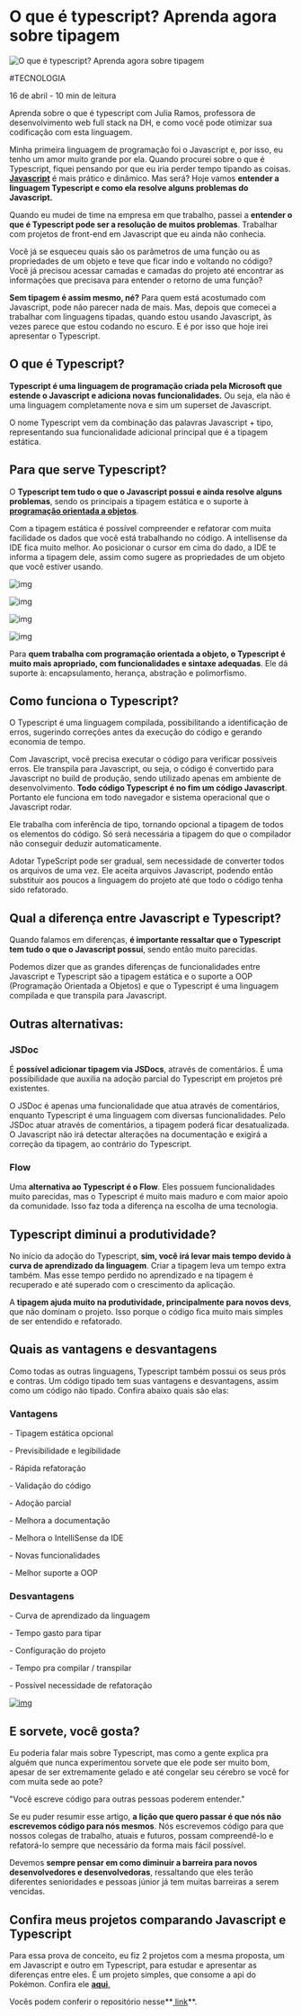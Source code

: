 # O que é typescript? Aprenda agora sobre tipagem

![O que é typescript? Aprenda agora sobre tipagem](https://www.digitalhouse.com/br/assets/blog/210416122345-2p33kwbozknkgopmw.jpg)

\#TECNOLOGIA



16 de abril - 10 min de leitura

Aprenda sobre o que é typescript com Julia Ramos, professora de desenvolvimento web full stack na DH, e como você pode otimizar sua codificação com esta linguagem.



Minha primeira linguagem de programação foi o Javascript e, por isso, eu tenho um amor muito grande por ela. Quando procurei sobre o que é Typescript, fiquei pensando por que eu iria perder tempo tipando as coisas. **[Javascript](https://www.digitalhouse.com/br/blog/vantagens-javascript)** é mais prático e dinâmico. Mas será? Hoje vamos **entender a linguagem Typescript e como ela resolve alguns problemas do Javascript.**

Quando eu mudei de time na empresa em que trabalho, passei a **entender o que é Typescript pode ser a resolução de muitos problemas**. Trabalhar com projetos de front-end em Javascript que eu ainda não conhecia.

Você já se esqueceu quais são os parâmetros de uma função ou as propriedades de um objeto e teve que ficar indo e voltando no código? Você já precisou acessar camadas e camadas do projeto até encontrar as informações que precisava para entender o retorno de uma função?

**Sem tipagem é assim mesmo, né?** Para quem está acostumado com Javascript, pode não parecer nada de mais. Mas, depois que comecei a trabalhar com linguagens tipadas, quando estou usando Javascript, às vezes parece que estou codando no escuro. E é por isso que hoje irei apresentar o Typescript.

## O que é Typescript?

**Typescript é uma linguagem de programação criada pela Microsoft que estende o Javascript e adiciona novas funcionalidades.** Ou seja, ela não é uma linguagem completamente nova e sim um superset de Javascript.

O nome Typescript vem da combinação das palavras Javascript + tipo, representando sua funcionalidade adicional principal que é a tipagem estática.

## Para que serve Typescript?

O **Typescript tem tudo o que o Javascript possui e ainda resolve alguns problemas**, sendo os principais a tipagem estática e o suporte à **[programação orientada a objetos](https://www.digitalhouse.com/br/blog/programacao-orientada-a-objetos-o-que-e)**.

Com a tipagem estática é possível compreender e refatorar com muita facilidade os dados que você está trabalhando no código. A intellisense da IDE fica muito melhor. Ao posicionar o cursor em cima do dado, a IDE te informa a tipagem dele, assim como sugere as propriedades de um objeto que você estiver usando.

![img](https://lh4.googleusercontent.com/rE9iu6AsHFDh5kdshzCS9m-aqfjn_8Poi4DxngvmbiB9i_9n_mDTNrc7dv8NJgOE9oY2CJVduZKU9Oq4TA2H_qw_Y2eT1TdohhNAIVRVjkKesRY8POYUda6Qoi-fv3aQnBzKO6JT)

![img](https://lh3.googleusercontent.com/VXewPXDOOvizPxsvKJIxDDi1PeAOwfe-bIhzVtPv3zLvBMHfup7f2Y-wh7K4UGg2DQPXJ960hzCpaIMl-vMfX029xY3hs6VfgkWHU78RWHMBZAK_nm3b7ZnD_lGteWRXiJI9Rd0L)

![img](https://lh3.googleusercontent.com/YPpRix1BsoE3u6GfpoE9RR14Hpp2NTYNDiy7mTfwBxlAlZJjQZ_BxXT4b-kZTYJ7zD0-vL9ZgwyVVkU8UfCsyWOrqOhuZEMG_FUa4FKyegjfw3PdQwDttA7CPjbt0YdyRjo5lsVm)

![img](https://lh5.googleusercontent.com/mAsZWj0YEqU8NJ4yjVqK3vza7A0RykYxrPVDLfKQL34FaSzCRuiFc-e7lOh_t0u7iwtejJN_EYsb3ZyddZJuSZjdLIWcChlXj8j48i7IMw8glyR-UslmNoX9AoYEBOPN5dP4vxgD)

Para **quem trabalha com programação orientada a objeto, o Typescript é muito mais apropriado, com funcionalidades e sintaxe adequadas**. Ele dá suporte à: encapsulamento, herança, abstração e polimorfismo.

## Como funciona o Typescript?

O Typescript é uma linguagem compilada, possibilitando a identificação de erros, sugerindo correções antes da execução do código e gerando economia de tempo. 

Com Javascript, você precisa executar o código para verificar possíveis erros. Ele transpila para Javascript, ou seja, o código é convertido para Javascript no build de produção, sendo utilizado apenas em ambiente de desenvolvimento. **Todo código Typescript é no fim um código Javascript**. Portanto ele funciona em todo navegador e sistema operacional que o Javascript rodar. 

Ele trabalha com inferência de tipo, tornando opcional a tipagem de todos os elementos do código. Só será necessária a tipagem do que o compilador não conseguir deduzir automaticamente.

Adotar TypeScript pode ser gradual, sem necessidade de converter todos os arquivos de uma vez. Ele aceita arquivos Javascript, podendo então substituir aos poucos a linguagem do projeto até que todo o código tenha sido refatorado.

## Qual a diferença entre Javascript e Typescript?

Quando falamos em diferenças, **é importante ressaltar que o Typescript tem tudo o que o Javascript possui**, sendo então muito parecidas.

Podemos dizer que as grandes diferenças de funcionalidades entre Javascript e Typescript são a tipagem estática e o suporte a OOP (Programação Orientada a Objetos) e que o Typescript é uma linguagem compilada e que transpila para Javascript.

## Outras alternativas:

### **JSDoc**

É **possível adicionar tipagem via JSDocs**, através de comentários. É uma possibilidade que auxilia na adoção parcial do Typescript em projetos pré existentes.

O JSDoc é apenas uma funcionalidade que atua através de comentários, enquanto Typescript é uma linguagem com diversas funcionalidades. Pelo JSDoc atuar através de comentários, a tipagem poderá ficar desatualizada. O Javascript não irá detectar alterações na documentação e exigirá a correção da tipagem, ao contrário do Typescript.

### **Flow** 

Uma **alternativa ao Typescript é o Flow**. Eles possuem funcionalidades muito parecidas, mas o Typescript é muito mais maduro e com maior apoio da comunidade. Isso faz toda a diferença na escolha de uma tecnologia.

## Typescript diminui a produtividade?

No início da adoção do Typescript, **sim, você irá levar mais tempo devido à curva de aprendizado da linguagem**. Criar a tipagem leva um tempo extra também. Mas esse tempo perdido no aprendizado e na tipagem é recuperado e até superado com o crescimento da aplicação.

A **tipagem ajuda muito na produtividade, principalmente para novos devs**, que não dominam o projeto. Isso porque o código fica muito mais simples de ser entendido e refatorado.

## Quais as vantagens e desvantagens

Como todas as outras linguagens, Typescript também possui os seus prós e contras. Um código tipado tem suas vantagens e desvantagens, assim como um código não tipado. Confira abaixo quais são elas:

### **Vantagens**

\- Tipagem estática opcional

\- Previsibilidade e legibilidade

\- Rápida refatoração

\- Validação do código

\- Adoção parcial

\- Melhora a documentação

\- Melhora o IntelliSense da IDE

\- Novas funcionalidades

\- Melhor suporte a OOP

### **Desvantagens**

\- Curva de aprendizado da linguagem

\- Tempo gasto para tipar

\- Configuração do projeto

\- Tempo pra compilar / transpilar

\- Possível necessidade de refatoração

[![img](https://www.digitalhouse.com/assets/blog/210416120957-2p33kwbofknkg6yoo.jpg)](https://www.digitalhouse.com/br/curso/desenvolvimento-web-full-stack?utm_source=post&utm_medium=blog&utm_campaign=o-que-e-typescript)

## E sorvete, você gosta?

Eu poderia falar mais sobre Typescript, mas como a gente explica pra alguém que nunca experimentou sorvete que ele pode ser muito bom, apesar de ser extremamente gelado e até congelar seu cérebro se você for com muita sede ao pote?

"Você escreve código para outras pessoas poderem entender."

Se eu puder resumir esse artigo, **a lição que quero passar é que nós não escrevemos código para nós mesmos**. Nós escrevemos código para que nossos colegas de trabalho, atuais e futuros, possam compreendê-lo e refatorá-lo sempre que necessário da forma mais fácil possível.

Devemos **sempre pensar em como diminuir a barreira para novos desenvolvedores e desenvolvedoras**, ressaltando que eles terão diferentes senioridades e pessoas júnior já tem muitas barreiras a serem vencidas.

## Confira meus projetos comparando Javascript e Typescript

Para essa prova de conceito, eu fiz 2 projetos com a mesma proposta, um em Javascript e outro em Typescript, para estudar e apresentar as diferenças entre eles. É um projeto simples, que consome a api do Pokémon. Confira ele [**aqui**.](https://poke-ts.vercel.app/)

Vocês podem conferir o repositório nesse**[ link](https://github.com/juliaramosguedes/poc-typescript)**.